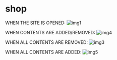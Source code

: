 # shop

WHEN THE SITE IS OPENED:
![img1](https://user-images.githubusercontent.com/53625125/84620941-f2fbd680-aef6-11ea-8aa8-bb308d843800.png)

WHEN CONTENTS ARE ADDED/REMOVED:
![img4](https://user-images.githubusercontent.com/53625125/84620997-132b9580-aef7-11ea-9519-cd3f71f780c5.png)


WHEN ALL CONTENTS ARE REMOVED:
![img3](https://user-images.githubusercontent.com/53625125/84620985-0b6bf100-aef7-11ea-956a-a236dbc515d8.png)


WHEN ALL CONTENTS ARE ADDED:
![img5](https://user-images.githubusercontent.com/53625125/84621005-19217680-aef7-11ea-8bd6-01daccd0e5a1.png)
